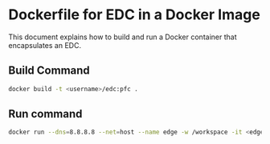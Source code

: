# Dockerfile for EDC in a Docker Image

This document explains how to build and run a Docker container that encapsulates an EDC.

## Build Command

```bash
docker build -t <username>/edc:pfc .
```

## Run command
```bash
docker run --dns=8.8.8.8 --net=host --name edge -w /workspace -it <edge>/edc:edge
```

